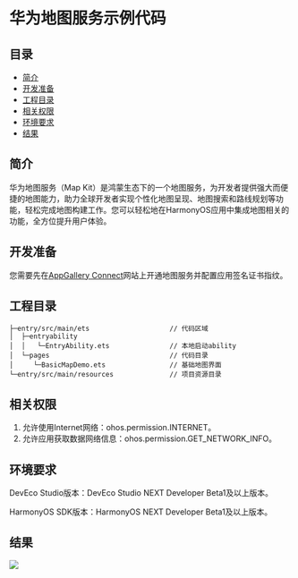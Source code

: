 华为地图服务示例代码
===============================

## 目录

* [简介](#简介)
* [开发准备](#开发准备)
* [工程目录](#工程目录)
* [相关权限](#相关权限)
* [环境要求](#环境要求)
* [结果](#结果)


简介
------------

华为地图服务（Map Kit）是鸿蒙生态下的一个地图服务，为开发者提供强大而便捷的地图能力，助力全球开发者实现个性化地图呈现、地图搜索和路线规划等功能，轻松完成地图构建工作。您可以轻松地在HarmonyOS应用中集成地图相关的功能，全方位提升用户体验。

开发准备
---------------

您需要先在[AppGallery Connect](https://developer.huawei.com/consumer/cn/doc/harmonyos-guides/map-config-agc)网站上开通地图服务并配置应用签名证书指纹。

## 工程目录
```
├─entry/src/main/ets                    // 代码区域
│  ├─entryability                       
│  │   └─EntryAbility.ets               // 本地启动ability
│  └─pages                              // 代码目录
│     └─BasicMapDemo.ets                // 基础地图界面
└─entry/src/main/resources              // 项目资源目录
````

## 相关权限

1. 允许使用Internet网络：ohos.permission.INTERNET。
2. 允许应用获取数据网络信息：ohos.permission.GET_NETWORK_INFO。

环境要求
-------

DevEco Studio版本：DevEco Studio NEXT Developer Beta1及以上版本。

HarmonyOS SDK版本：HarmonyOS NEXT Developer Beta1及以上版本。

## 结果

  <img src="mapview.png" >
